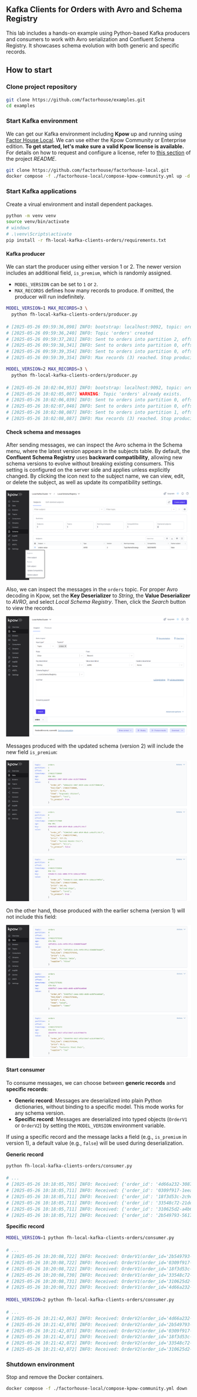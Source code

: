 ## Kafka Clients for Orders with Avro and Schema Registry

This lab includes a hands-on example using Python-based Kafka producers and consumers to work with Avro serialization and Confluent Schema Registry. It showcases schema evolution with both generic and specific records.

## How to start

### Clone project repository

```bash
git clone https://github.com/factorhouse/examples.git
cd examples
```

### Start Kafka environment

We can get our Kafka environment including **Kpow** up and running using [Factor House Local](https://github.com/factorhouse/factorhouse-local). We can use either the Kpow Community or Enterprise edition. **To get started, let's make sure a valid Kpow license is available.** For details on how to request and configure a license, refer to [this section](https://github.com/factorhouse/factorhouse-local?tab=readme-ov-file#update-kpow-and-flex-licenses) of the project _README_.

```bash
git clone https://github.com/factorhouse/factorhouse-local.git
docker compose -f ./factorhouse-local/compose-kpow-community.yml up -d
```

### Start Kafka applications

Create a virual environment and install dependent packages.

```bash
python -m venv venv
source venv/bin/activate
# windows
# .\venv\Scripts\activate
pip install -r fh-local-kafka-clients-orders/requirements.txt
```

#### Kafka producer

We can start the producer using either version 1 or 2. The newer version includes an additional field, `is_premium`, which is randomly assigned.

- `MODEL_VERSION` can be set to `1` or `2`.
- `MAX_RECORDS` defines how many records to produce. If omitted, the producer will run indefinitely.

```bash
MODEL_VERSION=1 MAX_RECORDS=3 \
  python fh-local-kafka-clients-orders/producer.py

# [2025-05-26 09:59:36,098] INFO: bootstrap: localhost:9092, topic: orders, model: 1
# [2025-05-26 09:59:36,240] INFO: Topic 'orders' created
# [2025-05-26 09:59:37,281] INFO: Sent to orders into partition 2, offset 0
# [2025-05-26 09:59:38,341] INFO: Sent to orders into partition 0, offset 0
# [2025-05-26 09:59:39,354] INFO: Sent to orders into partition 0, offset 1
# [2025-05-26 09:59:39,354] INFO: Max records (3) reached. Stop producing messages.
```

```bash
MODEL_VERSION=2 MAX_RECORDS=3 \
  python fh-local-kafka-clients-orders/producer.py

# [2025-05-26 10:02:04,953] INFO: bootstrap: localhost:9092, topic: orders, model: 2
# [2025-05-26 10:02:05,007] WARNING: Topic 'orders' already exists.
# [2025-05-26 10:02:06,039] INFO: Sent to orders into partition 0, offset 2
# [2025-05-26 10:02:07,048] INFO: Sent to orders into partition 0, offset 3
# [2025-05-26 10:02:08,087] INFO: Sent to orders into partition 1, offset 0
# [2025-05-26 10:02:08,087] INFO: Max records (3) reached. Stop producing messages.
```

#### Check schema and messages

After sending messages, we can inspect the Avro schema in the Schema menu, where the latest version appears in the subjects table. By default, the **Confluent Schema Registry** uses **backward compatibility**, allowing new schema versions to evolve without breaking existing consumers. This setting is configured on the server side and applies unless explicitly changed. By clicking the icon next to the subject name, we can view, edit, or delete the subject, as well as update its compatibility settings.

![](./images/schema-01.png)

Also, we can inspect the messages in the `orders` topic. For proper Avro decoding in Kpow, set the **Key Deserializer** to _String_, the **Value Deserializer** to _AVRO_, and select _Local Schema Registry_. Then, click the _Search_ button to view the records.

![](./images/messages-01.png)

Messages produced with the updated schema (version 2) will include the new field `is_premium`:

![](./images/messages-02.png)

On the other hand, those produced with the earlier schema (version 1) will not include this field:

![](./images/messages-03.png)

#### Start consumer

To consume messages, we can choose between **generic records** and **specific records**:

- **Generic record**: Messages are deserialized into plain Python dictionaries, without binding to a specific model. This mode works for any schema version.
- **Specific record**: Messages are deserialized into typed objects (`OrderV1` or `OrderV2`) by setting the `MODEL_VERSION` environment variable.

If using a specific record and the message lacks a field (e.g., `is_premium` in version 1), a default value (e.g., `false`) will be used during deserialization.

**Generic record**

```bash
python fh-local-kafka-clients-orders/consumer.py

# ...
# [2025-05-26 10:18:05,705] INFO: Received: {'order_id': '4d66a232-3087-4929-a26e-dc2b77d40e36', ..., 'is_premium': True}
# [2025-05-26 10:18:05,711] INFO: Received: {'order_id': '0309f917-1eea-4dd2-abd8-a2dbfa1a08a0', ...}
# [2025-05-26 10:18:05,711] INFO: Received: {'order_id': '18f3d53c-2c9c-44fd-9fc2-930d087bda8f', ...}
# [2025-05-26 10:18:05,711] INFO: Received: {'order_id': '33548c72-21dc-4806-9774-2d0a1e770f43', ..., 'is_premium': True}
# [2025-05-26 10:18:05,711] INFO: Received: {'order_id': '310625d2-a4b6-43b9-8bab-ae8ad71c53cf', ..., 'is_premium': False}
# [2025-05-26 10:18:05,712] INFO: Received: {'order_id': '2b549793-5617-4f1d-b9ef-ecbc9750477e', ..., }
```

**Specific record**

```bash
MODEL_VERSION=1 python fh-local-kafka-clients-orders/consumer.py

# ...
# [2025-05-26 10:20:08,722] INFO: Received: OrderV1(order_id='2b549793-5617-4f1d-b9ef-ecbc9750477e'...)
# [2025-05-26 10:20:08,722] INFO: Received: OrderV1(order_id='0309f917-1eea-4dd2-abd8-a2dbfa1a08a0'...)
# [2025-05-26 10:20:08,722] INFO: Received: OrderV1(order_id='18f3d53c-2c9c-44fd-9fc2-930d087bda8f'...)
# [2025-05-26 10:20:08,730] INFO: Received: OrderV1(order_id='33548c72-21dc-4806-9774-2d0a1e770f43'...)
# [2025-05-26 10:20:08,731] INFO: Received: OrderV1(order_id='310625d2-a4b6-43b9-8bab-ae8ad71c53cf'...)
# [2025-05-26 10:20:08,732] INFO: Received: OrderV1(order_id='4d66a232-3087-4929-a26e-dc2b77d40e36'...)

MODEL_VERSION=2 python fh-local-kafka-clients-orders/consumer.py

# ...
# [2025-05-26 10:21:42,063] INFO: Received: OrderV2(order_id='4d66a232-3087-4929-a26e-dc2b77d40e36', ..., is_premium=True)
# [2025-05-26 10:21:42,070] INFO: Received: OrderV2(order_id='2b549793-5617-4f1d-b9ef-ecbc9750477e', ..., is_premium=False)
# [2025-05-26 10:21:42,071] INFO: Received: OrderV2(order_id='0309f917-1eea-4dd2-abd8-a2dbfa1a08a0', ..., is_premium=False)
# [2025-05-26 10:21:42,071] INFO: Received: OrderV2(order_id='18f3d53c-2c9c-44fd-9fc2-930d087bda8f', ..., is_premium=False)
# [2025-05-26 10:21:42,072] INFO: Received: OrderV2(order_id='33548c72-21dc-4806-9774-2d0a1e770f43', ..., is_premium=True)
# [2025-05-26 10:21:42,072] INFO: Received: OrderV2(order_id='310625d2-a4b6-43b9-8bab-ae8ad71c53cf', ..., is_premium=False)
```

### Shutdown environment

Stop and remove the Docker containers.

```bash
docker compose -f ./factorhouse-local/compose-kpow-community.yml down
```

